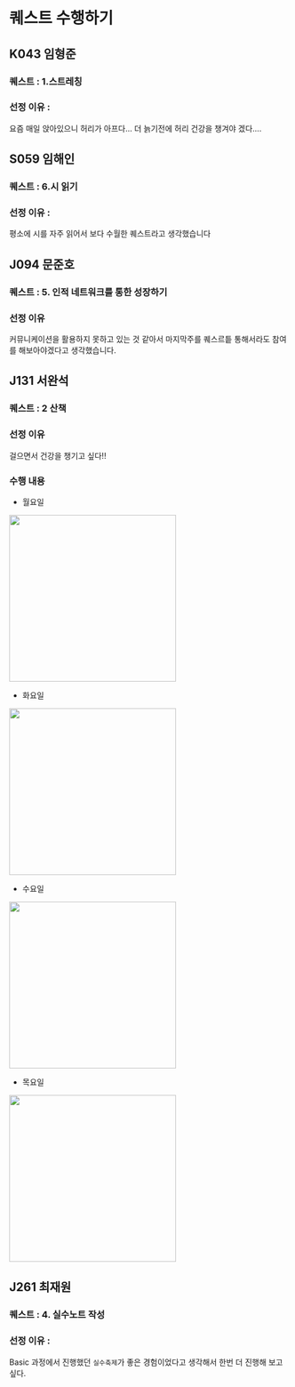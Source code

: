 # 퀘스트 수행하기

## K043 임형준

### 퀘스트 : 1.스트레칭

### 선정 이유 :

요즘 매일 앉아있으니 허리가 아프다… 더 늙기전에 허리 건강을 챙겨야 겠다….

## S059 임해인

### 퀘스트 : 6.시 읽기

### 선정 이유 :

평소에 시를 자주 읽어서 보다 수월한 퀘스트라고 생각했습니다

## J094 문준호

### 퀘스트 : 5. 인적 네트워크를 통한 성장하기

### 선정 이유

커뮤니케이션을 활용하지 못하고 있는 것 같아서 마지막주를 퀘스르틑 통해서라도 참여를 해보아야겠다고 생각했습니다.

## J131 서완석

### 퀘스트 : 2 산책

### 선정 이유

걸으면서 건강을 챙기고 싶다!!

### 수행 내용

- 월요일

<img src="./images/J131_1.png" width="300" />

- 화요일

<img src="./images/J131_2.png" width="300" />

- 수요일

<img src="./images/J131_3.png" width="300" />

- 목요일

<img src="./images/J131_4.png" width="300" />

## J261 최재원

### 퀘스트 : 4. 실수노트 작성

### 선정 이유 :

Basic 과정에서 진행했던 `실수축제`가 좋은 경험이었다고 생각해서 한번 더 진행해 보고 싶다.
